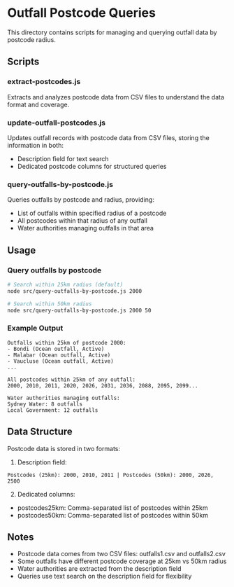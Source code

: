 # Outfall Postcode Queries

This directory contains scripts for managing and querying outfall data by postcode radius.

## Scripts

### extract-postcodes.js
Extracts and analyzes postcode data from CSV files to understand the data format and coverage.

### update-outfall-postcodes.js
Updates outfall records with postcode data from CSV files, storing the information in both:
- Description field for text search
- Dedicated postcode columns for structured queries

### query-outfalls-by-postcode.js
Queries outfalls by postcode and radius, providing:
- List of outfalls within specified radius of a postcode
- All postcodes within that radius of any outfall
- Water authorities managing outfalls in that area

## Usage

### Query outfalls by postcode
```bash
# Search within 25km radius (default)
node src/query-outfalls-by-postcode.js 2000

# Search within 50km radius
node src/query-outfalls-by-postcode.js 2000 50
```

### Example Output
```
Outfalls within 25km of postcode 2000:
- Bondi (Ocean outfall, Active)
- Malabar (Ocean outfall, Active)
- Vaucluse (Ocean outfall, Active)
...

All postcodes within 25km of any outfall:
2000, 2010, 2011, 2020, 2026, 2031, 2036, 2088, 2095, 2099...

Water authorities managing outfalls:
Sydney Water: 8 outfalls
Local Government: 12 outfalls
```

## Data Structure

Postcode data is stored in two formats:

1. Description field:
```
Postcodes (25km): 2000, 2010, 2011 | Postcodes (50km): 2000, 2026, 2500
```

2. Dedicated columns:
- postcodes25km: Comma-separated list of postcodes within 25km
- postcodes50km: Comma-separated list of postcodes within 50km

## Notes

- Postcode data comes from two CSV files: outfalls1.csv and outfalls2.csv
- Some outfalls have different postcode coverage at 25km vs 50km radius
- Water authorities are extracted from the description field
- Queries use text search on the description field for flexibility
